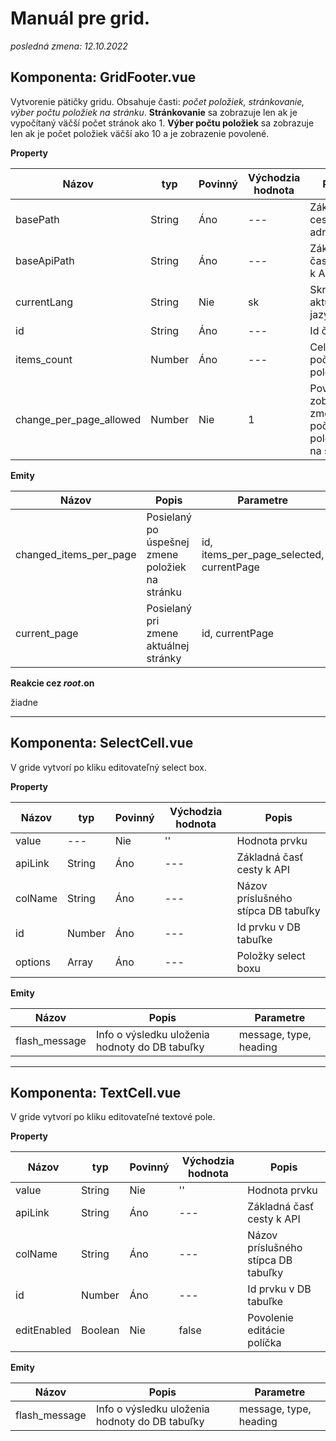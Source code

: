 # Manuál pre grid.

_posledná zmena: 12.10.2022_

## Komponenta: GridFooter.vue

Vytvorenie pätičky gridu. Obsahuje časti: _počet položiek, stránkovanie, výber počtu položiek na stránku_. **Stránkovanie** sa zobrazuje len ak je vypočítaný väčší počet stránok ako 1. **Výber počtu položiek** sa zobrazuje len ak je počet položiek väčší ako 10 a je zobrazenie povolené.

**Property**

| Názov                   | typ    | Povinný | Východzia hodnota | Popis                                                |
| ----------------------- | ------ | ------- | ----------------- | ---------------------------------------------------- |
| basePath                | String | Áno     | ---               | Základná cesta v adrese                              |
| baseApiPath             | String | Áno     | ---               | Základná časť cesty k API                            |
| currentLang             | String | Nie     | sk                | Skratka aktuálneho jazyka                            |
| id                      | String | Áno     | ---               | Id časti                                             |
| items_count             | Number | Áno     | ---               | Celkový počet položiek                               |
| change_per_page_allowed | Number | Nie     | 1                 | Povolenie zobrazenia zmeny počtu položiek na stránku |

**Emity**

| Názov                  | Popis                                           | Parametre                                |
| ---------------------- | ----------------------------------------------- | ---------------------------------------- |
| changed_items_per_page | Posielaný po úspešnej zmene položiek na stránku | id, items_per_page_selected, currentPage |
| current_page           | Posielaný pri zmene aktuálnej stránky           | id, currentPage                          |

**Reakcie cez $root.$on**

žiadne

---

## Komponenta: SelectCell.vue

V gride vytvorí po kliku editovateľný select box.

**Property**

| Názov   | typ    | Povinný | Východzia hodnota | Popis                               |
| ------- | ------ | ------- | ----------------- | ----------------------------------- |
| value   | ---    | Nie     | ''                | Hodnota prvku                       |
| apiLink | String | Áno     | ---               | Základná časť cesty k API           |
| colName | String | Áno     | ---               | Názov príslušného stípca DB tabuľky |
| id      | Number | Áno     | ---               | Id prvku v DB tabuľke               |
| options | Array  | Áno     | ---               | Položky select boxu                 |

**Emity**

| Názov         | Popis                                          | Parametre              |
| ------------- | ---------------------------------------------- | ---------------------- |
| flash_message | Info o výsledku uloženia hodnoty do DB tabuľky | message, type, heading |

---

## Komponenta: TextCell.vue

V gride vytvorí po kliku editovateľné textové pole.

**Property**

| Názov       | typ     | Povinný | Východzia hodnota | Popis                               |
| ----------- | ------- | ------- | ----------------- | ----------------------------------- |
| value       | String  | Nie     | ''                | Hodnota prvku                       |
| apiLink     | String  | Áno     | ---               | Základná časť cesty k API           |
| colName     | String  | Áno     | ---               | Názov príslušného stípca DB tabuľky |
| id          | Number  | Áno     | ---               | Id prvku v DB tabuľke               |
| editEnabled | Boolean | Nie     | false             | Povolenie editácie políčka          |

**Emity**

| Názov         | Popis                                          | Parametre              |
| ------------- | ---------------------------------------------- | ---------------------- |
| flash_message | Info o výsledku uloženia hodnoty do DB tabuľky | message, type, heading |
